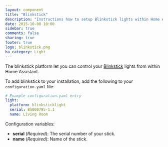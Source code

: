 ```yaml
---
layout: component
title: "Blinkstick"
description: "Instructions how to setup Blinkstick lights within Home Assistant."
date: 2015-10-08 10:00
sidebar: true
comments: false
sharing: true
footer: true
logo: blinkstick.png
ha_category: Light
---
```



The blinkstick platform let you can control your [Blinkstick](https://www.blinkstick.com/) lights from within Home Assistant.

To add blinkstick to your installation, add the following to your `configuration.yaml` file:

```yaml
# Example configuration.yaml entry
light:
  platform: blinksticklight
  serial: BS000795-1.1
  name: Living Room
```

Configuration variables:

- **serial** (*Required*): The serial number of your stick.
- **name** (*Required*): Name of the stick.
